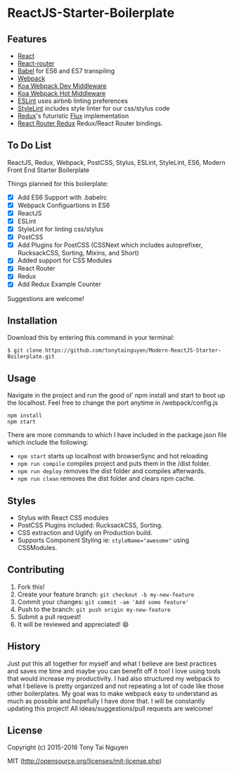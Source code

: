 # ReactJS-Starter-Boilerplate

## Features

* [React](https://github.com/facebook/react)
* [React-router](https://github.com/rackt/react-router)
* [Babel](http://babeljs.io) for ES6 and ES7 transpiling
* [Webpack](https://github.com/webpack/webpack)
* [Koa Webpack Dev Middleware](https://github.com/yiminghe/koa-webpack-dev-middleware)
* [Koa Webpack Hot Middleware](https://github.com/dayAlone/koa-webpack-hot-middleware)
* [ESLint](http://eslint.org) uses airbnb linting preferences
* [StyleLint](https://github.com/stylelint/stylelint) includes style linter for our css/stylus code
* [Redux](https://github.com/rackt/redux)'s futuristic [Flux](https://facebook.github.io/react/blog/2014/05/06/flux.html) implementation
* [React Router Redux](https://github.com/reactjs/react-router-redux) Redux/React Router bindings.

## To Do List
ReactJS, Redux, Webpack, PostCSS, Stylus, ESLint, StyleLint, ES6, Modern Front End Starter Boilerplate

Things planned for this boilerplate:
- [x] Add ES6 Support with .babelrc
- [x] Webpack Configuartions in ES6
- [x] ReactJS
- [x] ESLint
- [x] StyleLint for linting css/stylus
- [x] PostCSS
- [x] Add Plugins for PostCSS (CSSNext which includes autoprefixer, RucksackCSS, Sorting, Mixins, and Short)
- [x] Added support for CSS Modules
- [x] React Router
- [x] Redux
- [x] Add Redux Example Counter

Suggestions are welcome!

## Installation

Download this by entering this command in your terminal:
```
$ git clone https://github.com/tonytainguyen/Modern-ReactJS-Starter-Boilerplate.git
```
## Usage

Navigate in the project and run the good ol' npm install and start to boot up the localhost. Feel free to change the port anytime in /webpack/config.js
```
npm install
npm start
```
There are more commands to which I have included in the package.json file which include the following:
- `npm start` starts up localhost with browserSync and hot reloading
- `npm run compile` compiles project and puts them in the /dist folder.
- `npm run deploy` removes the dist folder and compiles afterwards.
- `npm run clean` removes the dist folder and clears npm cache.

## Styles
  * Stylus with React CSS modules
  * PostCSS Plugins included: RucksackCSS, Sorting.
  * CSS extraction and Uglify on Production build.
  * Supports Component Styling ie: `styleName="awesome"` using CSSModules.

## Contributing

1. Fork this!
2. Create your feature branch: `git checkout -b my-new-feature`
3. Commit your changes: `git commit -am 'Add some feature'`
4. Push to the branch: `git push origin my-new-feature`
5. Submit a pull request!
6. It will be reviewed and appreciated! :smile:

## History

Just put this all together for myself and what I believe are best practices and saves me time and maybe you can benefit off it too! I love using tools that would increase my productivity. I had also structured my webpack to what I believe is pretty organized and not repeating a lot of code like those other boilerplates. My goal was to make webpack easy to understand as much as possible and hopefully I have done that. I will be constantly updating this project! All ideas/suggestions/pull requests are welcome!

## License

Copyright (c) 2015-2016 Tony Tai Nguyen

MIT (http://opensource.org/licenses/mit-license.php)
